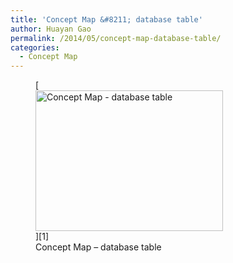 ```yaml
---
title: 'Concept Map &#8211; database table'
author: Huayan Gao
permalink: /2014/05/concept-map-database-table/
categories:
  - Concept Map
---
```

<figure id="attachment_7229" style="width: 300px;" class="wp-caption alignnone">[<img class="size-medium wp-image-7229" alt="Concept Map - database table" src="http://teaching.software-carpentry.org/wp-content/uploads/2014/05/IMG_7472-e1400658549497-300x225.jpg" width="300" height="225" />][1]<figcaption class="wp-caption-text">Concept Map &#8211; database table</figcaption></figure>

 [1]: http://teaching.software-carpentry.org/wp-content/uploads/2014/05/IMG_7472-e1400658549497.jpg
